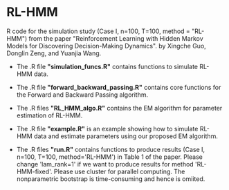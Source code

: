 # RL-HMM

R code for the simulation study (Case I, n=100, T=100, method = "RL-HMM") from the paper "Reinforcement Learning with Hidden Markov Models for Discovering Decision-Making Dynamics". by Xingche Guo, Donglin Zeng, and Yuanjia Wang.

* The .R file **"simulation_funcs.R"** contains functions to simulate RL-HMM data.

* The .R file **"forward_backward_passing.R"** contains core functions for the Forward and Backward Passing algorithm.

* The .R files **"RL_HMM_algo.R"** contains the EM algorithm for parameter estimation of RL-HMM.

* The .R file **"example.R"** is an example showing how to simulate RL-HMM data and estimate parameters using our proposed EM algorithm.

* The .R files **"run.R"** contains functions to produce results (Case I, n=100, T=100, method='RL-HMM') in Table 1 of the paper. Please change 'lam_rank=1' if we want to produce results for method 'RL-HMM-fixed'. Please use cluster for parallel computing. The nonparametric bootstrap is time-consuming and hence is omiited.
